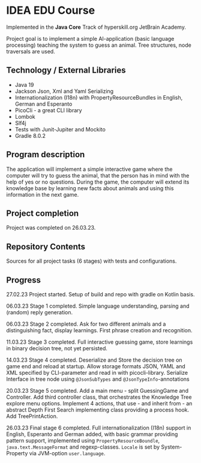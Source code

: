 # IDEA EDU Course

Implemented in the <b>Java Core</b> Track of hyperskill.org JetBrain Academy.  

Project goal is to implement a simple AI-application (basic language processing) teaching the system
to guess an animal. Tree structures, node traversals are used.

## Technology / External Libraries

- Java 19
- Jackson Json, Xml and Yaml Serializing
- Internationalization (I18n) with PropertyResourceBundles in English, German and Esperanto
- PicoCli - a great CLI library
- Lombok
- Slf4j
- Tests with Junit-Jupiter and Mockito
- Gradle 8.0.2

## Program description

The application will implement a simple interactive game where the computer will try to guess the animal,
that the person has in mind with the help of yes or no questions. During the game, the computer will extend
its knowledge base by learning new facts about animals and using this information in the next game.

## Project completion

Project was completed on 26.03.23.

## Repository Contents

Sources for all project tasks (6 stages) with tests and configurations.

## Progress

27.02.23 Project started. Setup of build and repo with gradle on Kotlin basis.

06.03.23 Stage 1 completed. Simple language understanding, parsing and (random) reply generation.

06.03.23 Stage 2 completed. Ask for two different animals and a distinguishing fact, display learnings. 
First phrase creation and recognition.

11.03.23 Stage 3 completed. Full interactive guessing game, store learnings in binary decision tree,
not yet persisted.

14.03.23 Stage 4 completed. Deserialize and Store the decision tree on game end and reload at startup. Allow storage
formats JSON, YAML and XML specified by CLI-parameter and read in with picocli-library. Serialize Interface in tree
node using `@JsonSubTypes` and `@JsonTypeInfo`-annotations

20.03.23 Stage 5 completed. Add a main menu - split GuessingGame and Controller. Add third controller class, that
orchestrates the Knowledge Tree explore menu options. Implement 4 actions, that use - and inherit from - an abstract
Depth First Search implementing class providing a process hook. Add TreePrintAction.

26.03.23 Final stage 6 completed. Full internationalization (I18n) support in English, Esperanto and German added,
with basic grammar providing pattern support, implemented using `PropertyResourceBoundle`, `java.text.MessageFormat` and 
regexp-classes. `Locale` is set by System-Property via JVM-option `user.language`.
